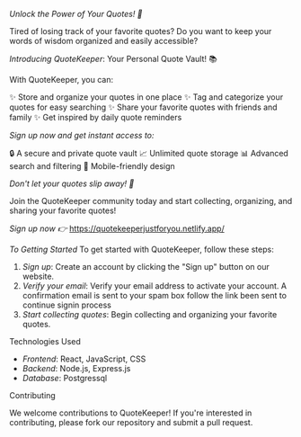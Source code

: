 *Unlock the Power of Your Quotes! 🚀*

Tired of losing track of your favorite quotes? Do you want to keep your words of wisdom organized and easily accessible?

*Introducing QuoteKeeper*: Your Personal Quote Vault! 📚

With QuoteKeeper, you can:

✨ Store and organize your quotes in one place
✨ Tag and categorize your quotes for easy searching
✨ Share your favorite quotes with friends and family
✨ Get inspired by daily quote reminders

*Sign up now and get instant access to:*

🔒 A secure and private quote vault
📈 Unlimited quote storage
📊 Advanced search and filtering
📱 Mobile-friendly design

*Don't let your quotes slip away! 🤯*

Join the QuoteKeeper community today and start collecting, organizing, and sharing your favorite quotes!

*Sign up now 👉* https://quotekeeperjustforyou.netlify.app/

*To Getting Started*
To get started with QuoteKeeper, follow these steps:

1. *Sign up*: Create an account by clicking the "Sign up" button on our website.
2. *Verify your email*: Verify your email address to activate your account. A confirmation email is sent to your spam box follow the link been sent to continue signin process
3. *Start collecting quotes*: Begin collecting and organizing your favorite quotes.

Technologies Used


- *Frontend*: React, JavaScript, CSS
- *Backend*: Node.js, Express.js
- *Database*: Postgressql 

Contributing


We welcome contributions to QuoteKeeper! If you're interested in contributing, please fork our repository and submit a pull request.